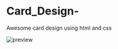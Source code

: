 # Card_Design-
Awesome card design using html and css




![preview](https://user-images.githubusercontent.com/91965672/194756923-5d2fb4fa-afdc-4eea-a00c-3ffc5fb9375f.png)
